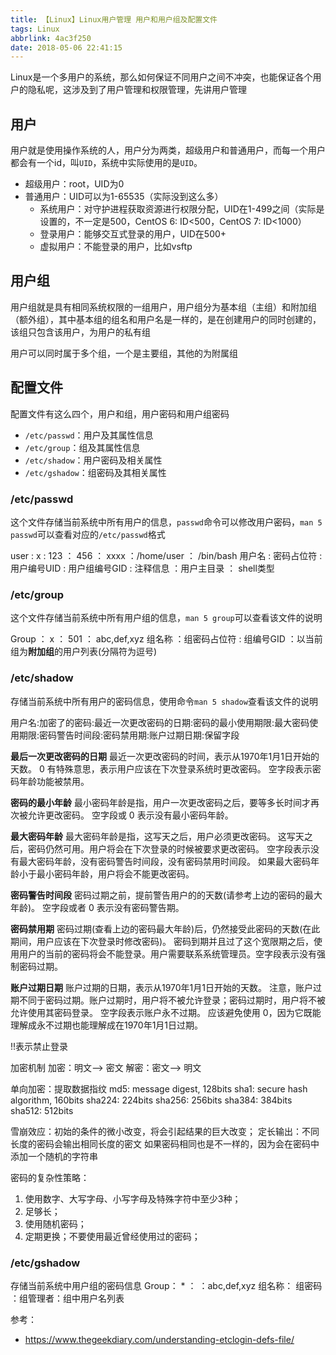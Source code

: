 ```yaml
---
title: 【Linux】Linux用户管理 用户和用户组及配置文件
tags: Linux
abbrlink: 4ac3f250
date: 2018-05-06 22:41:15
---
```



Linux是一个多用户的系统，那么如何保证不同用户之间不冲突，也能保证各个用户的隐私呢，这涉及到了用户管理和权限管理，先讲用户管理

## 用户
用户就是使用操作系统的人，用户分为两类，超级用户和普通用户，而每一个用户都会有一个id，叫`UID`，系统中实际使用的是`UID`。

- 超级用户：root，UID为0
- 普通用户：UID可以为1-65535（实际没到这么多）
    + 系统用户：对守护进程获取资源进行权限分配，UID在1-499之间（实际是设置的，不一定是500，CentOS 6: ID<500，CentOS 7: ID<1000）
    + 登录用户：能够交互式登录的用户，UID在500+
    + 虚拟用户：不能登录的用户，比如vsftp

<!--more-->

## 用户组
用户组就是具有相同系统权限的一组用户，用户组分为基本组（主组）和附加组（额外组），其中基本组的组名和用户名是一样的，是在创建用户的同时创建的，该组只包含该用户，为用户的私有组

用户可以同时属于多个组，一个是主要组，其他的为附属组


## 配置文件
配置文件有这么四个，用户和组，用户密码和用户组密码
- ``/etc/passwd``：用户及其属性信息
- ``/etc/group``：组及其属性信息
- ``/etc/shadow``：用户密码及相关属性
- ``/etc/gshadow``：组密码及其相关属性

### /etc/passwd
这个文件存储当前系统中所有用户的信息，`passwd`命令可以修改用户密码，`man 5 passwd`可以查看对应的`/etc/passwd`格式


user  :     x     :   123     ：   456       ： xxxx   ：/home/user ： /bin/bash
用户名 : 密码占位符 : 用户编号UID : 用户组编号GID : 注释信息 ：用户主目录 ：   shell类型


### /etc/group
这个文件存储当前系统中所有用户组的信息，`man 5 group`可以查看该文件的说明

Group ：   x	   ：   501   ：  abc,def,xyz
组名称 ：组密码占位符 : 组编号GID ：以当前组为**附加组**的用户列表(分隔符为逗号)




### /etc/shadow
存储当前系统中所有用户的密码信息，使用命令`man 5 shadow`查看该文件的说明

用户名:加密了的密码:最近一次更改密码的日期:密码的最小使用期限:最大密码使用期限:密码警告时间段:密码禁用期:账户过期日期:保留字段

**最后一次更改密码的日期**
    最近一次更改密码的时间，表示从1970年1月1日开始的天数。
    0 有特殊意思，表示用户应该在下次登录系统时更改密码。
    空字段表示密码年龄功能被禁用。

**密码的最小年龄**
    最小密码年龄是指，用户一次更改密码之后，要等多长时间才再次被允许更改密码。
    空字段或 0 表示没有最小密码年龄。

**最大密码年龄**
    最大密码年龄是指，这写天之后，用户必须更改密码。
    这写天之后，密码仍然可用。用户将会在下次登录的时候被要求更改密码。
    空字段表示没有最大密码年龄，没有密码警告时间段，没有密码禁用时间段。
    如果最大密码年龄小于最小密码年龄，用户将会不能更改密码。

**密码警告时间段**
    密码过期之前，提前警告用户的的天数(请参考上边的密码的最大年龄)。
    空字段或者 0 表示没有密码警告期。

**密码禁用期**
    密码过期(查看上边的密码最大年龄)后，仍然接受此密码的天数(在此期间，用户应该在下次登录时修改密码)。
    密码到期并且过了这个宽限期之后，使用用户的当前的密码将会不能登录。用户需要联系系统管理员。空字段表示没有强制密码过期。

**账户过期日期**
    账户过期的日期，表示从1970年1月1日开始的天数。
    注意，账户过期不同于密码过期。账户过期时，用户将不被允许登录；密码过期时，用户将不被允许使用其密码登录。
    空字段表示账户永不过期。
    应该避免使用 0，因为它既能理解成永不过期也能理解成在1970年1月1日过期。

!!表示禁止登录


加密机制
加密：明文--> 密文
解密：密文--> 明文

单向加密：提取数据指纹
    md5: message digest, 128bits
    sha1: secure hash algorithm, 160bits
    sha224: 224bits
    sha256: 256bits
    sha384: 384bits
    sha512: 512bits

雪崩效应：初始的条件的微小改变，将会引起结果的巨大改变；
定长输出：不同长度的密码会输出相同长度的密文
如果密码相同也是不一样的，因为会在密码中添加一个随机的字符串

密码的复杂性策略：
1. 使用数字、大写字母、小写字母及特殊字符中至少3种；
2. 足够长；
3. 使用随机密码；
4. 定期更换；不要使用最近曾经使用过的密码；


### /etc/gshadow
存储当前系统中用户组的密码信息
Group：	*	  ：      ：abc,def,xyz
组名称：  组密码	：组管理者：组中用户名列表





<!-- 资源分派：
    Authentication：认证
    Authorization：授权
    Accouting：审计
        Audition

    token, identity(username/password)  


Linux安全上下文：
    运行中的程序：进程 (process)

        以进程发起者的身份运行：
            root: cat
            tom: cat

        进程所能够访问的所有资源的权限取决于进程的发起者的身份； -->









参考：
* https://www.thegeekdiary.com/understanding-etclogin-defs-file/